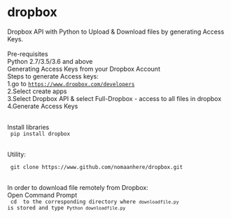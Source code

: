 # dropbox
Dropbox API with Python to Upload &amp; Download files by generating Access Keys.
<br>
<br>
Pre-requisites
<br>
Python 2.7/3.5/3.6 and above
<br>
Generating Access Keys from your Dropbox Account
<br>
Steps to generate Access keys:<br>
1.go to <code>https://www.dropbox.com/developers</code><br>
2.Select create apps <br>
3.Select Dropbox API & select Full-Dropbox - access to all files in dropbox<br>
4.Generate Access Keys<br> <br>

Install libraries
<br>
<code> pip install dropbox </code>
<br>
<br>

Utility:
<pre><code> git clone https://www.github.com/nomaanhere/dropbox.git </code></pre>
<br>
In order to download file remotely from Dropbox:<br>
Open Command Prompt <br>
<code> cd </cd> to the corresponding directory where <code>downloadfile.py</code> 
is stored and type <code>Python downloadfile.py</code>
